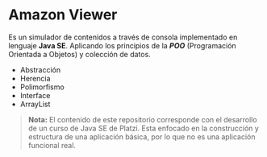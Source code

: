 # Amazon Viewer
Es un simulador de contenidos a través de consola implementado en lenguaje **Java SE**.
Aplicando los principios de la ***POO*** (Programación Orientada a Objetos) y colección de datos.

- Abstracción
- Herencia
- Polimorfismo
- Interface
- ArrayList

>**Nota:** El contenido de este repositorio corresponde con el desarrollo de un curso de Java SE de Platzi. Esta enfocado en la construcción y estructura de una aplicación básica, por lo que no es una aplicación funcional real. 
